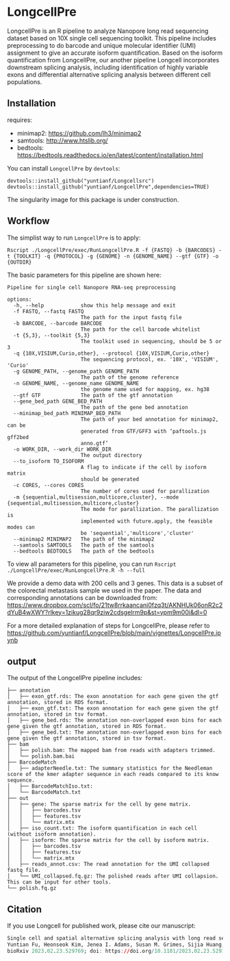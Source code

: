 # LongcellPre
LongcellPre is an R pipeline to analyze Nanopore long read sequencing dataset based on 10X single cell sequencing toolkit. This pipeline includes preprocessing to do barcode and unique molecular identifier (UMI) assignment to give an accurate isoform quantification. Based on the isoform quantification from LongcellPre, our another  pipeline Longcell incorporates downstream splicing analysis, including identification of highly variable exons and differential alternative splicing analysis between different cell populations.

## Installation
requires:  
- minimap2: https://github.com/lh3/minimap2
- samtools: http://www.htslib.org/
- bedtools: https://bedtools.readthedocs.io/en/latest/content/installation.html

You can install `LongcellPre` by `devtools`:
```
devtools::install_github("yuntianf/Longcellsrc")
devtools::install_github("yuntianf/LongcellPre",dependencies=TRUE)
```
The singularity image for this package is under construction.

## Workflow
The simplist way to run `LongcellPre` is to apply:
```
Rscript ./LongcellPre/exec/RunLongcellPre.R -f {FASTQ} -b {BARCODES} -t {TOOLKIT} -q {PROTOCOL} -g {GENOME} -n {GENOME_NAME} --gtf {GTF} -o {OUTDIR}
```
The basic parameters for this pipeline are shown here:
```
Pipeline for single cell Nanopore RNA-seq preprocessing

options:
  -h, --help            show this help message and exit
  -f FASTQ, --fastq FASTQ
                        The path for the input fastq file
  -b BARCODE, --barcode BARCODE
                        The path for the cell barcode whitelist
  -t {5,3}, --toolkit {5,3}
                        The toolkit used in sequencing, should be 5 or 3
  -q {10X,VISIUM,Curio,other}, --protocol {10X,VISIUM,Curio,other}
                        The sequencing protocol, ex. '10X', 'VISIUM', 'Curio'
  -g GENOME_PATH, --genome_path GENOME_PATH
                        The path of the genome reference
  -n GENOME_NAME, --genome_name GENOME_NAME
                        the genome name used for mapping, ex. hg38
  --gtf GTF             The path of the gtf annotation
  --gene_bed_path GENE_BED_PATH
                        The path of the gene bed annotation
  --minimap_bed_path MINIMAP_BED_PATH
                        The path of your bed annotation for minimap2, can be
                        generated from GTF/GFF3 with ‘paftools.js gff2bed
                        anno.gtf’
  -o WORK_DIR, --work_dir WORK_DIR
                        The output directory
  --to_isoform TO_ISOFORM
                        A flag to indicate if the cell by isoform matrix
                        should be generated
  -c CORES, --cores CORES
                        The number of cores used for parallization
  -m {sequential,multisession,multicore,cluster}, --mode {sequential,multisession,multicore,cluster}
                        The mode for parallization. The parallization is
                        implemented with future.apply, the feasible modes can
                        be 'sequential','multicore','cluster'
  --minimap2 MINIMAP2   The path of the minimap2
  --samtools SAMTOOLS   The path of the samtools
  --bedtools BEDTOOLS   The path of the bedtools
```
To view all parameters for this pipeline, you can run `Rscript ./LongcellPre/exec/RunLongcellPre.R -h --full`

We provide a demo data with 200 cells and 3 genes. This data is a subset of the colorectal metastasis sample we used in the paper. The data and corresponding annotations can be downloaded from: 
https://www.dropbox.com/scl/fo/21tw8rrkaancani0fzq3t/AKNHUk06onR2c2dYuB4wXWY?rlkey=1zikug28qr9ziw2cdsgelrm9p&st=ypm9m00i&dl=0

For a more detailed explanation of steps for LongcellPre, please refer to https://github.com/yuntianf/LongcellPre/blob/main/vignettes/LongcellPre.ipynb

## output
The output of the LongcellPre pipeline includes:
```
├── annotation
│   ├── exon_gtf.rds: The exon annotation for each gene given the gtf annotation, stored in RDS format.
│   ├── exon_gtf.txt: The exon annotation for each gene given the gtf annotation, stored in tsv format.
│   ├── gene_bed.rds: The annotation non-overlapped exon bins for each gene given the gtf annotation, stored in RDS format.
│   ├── gene_bed.txt: The annotation non-overlapped exon bins for each gene given the gtf annotation, stored in tsv format.
├── bam
│   ├── polish.bam: The mapped bam from reads with adapters trimmed.
│   └── polish.bam.bai
├── BarcodeMatch
│   ├── adapterNeedle.txt: The summary statistics for the Needleman score of the kmer adapter sequence in each reads compared to its know sequence.
│   ├── BarcodeMatchIso.txt: 
│   └── BarcodeMatch.txt
├── out
│   ├── gene: The sparse matrix for the cell by gene matrix.
│   │   ├── barcodes.tsv
│   │   ├── features.tsv
│   │   └── matrix.mtx
│   ├── iso_count.txt: The isoform quantification in each cell (without isoform annotation).
│   ├── isoform: The sparse matrix for the cell by isoform matrix.
│   │   ├── barcodes.tsv
│   │   ├── features.tsv
│   │   └── matrix.mtx
│   ├── reads_annot.csv: The read annotation for the UMI collapsed fastq file.
│   └── UMI_collapsed.fq.gz: The polished reads after UMI collapsion. This can be input for other tools.
└── polish.fq.gz
```

## Citation

If you use Longcell for published work, please cite our manuscript:

``` r
Single cell and spatial alternative splicing analysis with long read sequencing
Yuntian Fu, Heonseok Kim, Jenea I. Adams, Susan M. Grimes, Sijia Huang, Billy T. Lau, Anuja Sathe, Paul Hess, Hanlee P. Ji, Nancy R. Zhang
bioRxiv 2023.02.23.529769; doi: https://doi.org/10.1101/2023.02.23.529769
```
